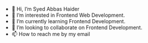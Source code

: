 - 👋 Hi, I’m Syed Abbas Haider
- 👀 I’m interested in  Frontend Web Development.
- 🌱 I’m currently learning Frontend Development.
- 💞️ I’m looking to collaborate on Frontend Development.
- 📫 How to reach me by my email

<!---
sabbas93/sabbas93 is a ✨ special ✨ repository because its `README.md` (this file) appears on your GitHub profile.
You can click the Preview link to take a look at your changes.
--->
